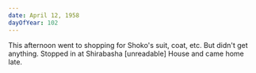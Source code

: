 ```yaml
---
date: April 12, 1958
dayOfYear: 102
---
```

This afternoon went to shopping for Shoko's suit, coat, etc. But didn't get anything. Stopped in at Shirabasha [unreadable] House and came home late.